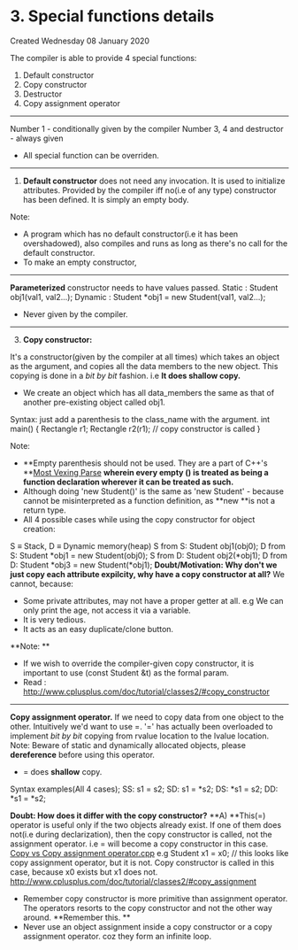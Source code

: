 # 3. Special functions details
Created Wednesday 08 January 2020

The compiler is able to provide 4 special functions:

1. Default constructor
2. Copy constructor
3. Destructor
4. Copy assignment operator


*****

Number 1 - conditionally given by the compiler
Number 3, 4 and destructor - always given

* All special function can be overriden.


*****


1. **Default constructor** does not need any invocation. It is used to initialize attributes. Provided by the compiler iff no(i.e of any type) constructor has been defined. It is simply an empty body.

Note: 

* A program which has no default constructor(i.e it has been overshadowed), also compiles and runs as long as there's no call for the default constructor.
* To make an empty constructor, 


*****

**Parameterized** constructor needs to have values passed.
Static :	Student obj1(val1, val2...);
Dynamic :	Student *obj1  = new Student(val1, val2...);

* Never given by the compiler.


*****


3. **Copy constructor:**

It's a constructor(given by the compiler at all times) which takes an object as the argument, and copies all the data members to the new object. This copying is done in a *bit by bit* fashion. i.e **It does shallow copy.**

* We create an object which has all data_members the same as that of another pre-existing object called obj1.

Syntax:  just add a parenthesis to the class_name with the argument.
	int main()
	{
		Rectangle r1;
		Rectangle r2(r1); // copy constructor is called
	}

Note: 

* **Empty parenthesis should not be used. They are a part of C++'s **[Most Vexing Parse](https://stackoverflow.com/questions/180172/default-constructor-with-empty-brackets)  **wherein every empty () is treated as being a function declaration wherever it can be treated as such.**
* Although doing 'new Student()' is the same as 'new Student' - because cannot be misinterpreted as a function definition, as **new **is not a return type.
* All 4 possible cases while using the copy constructor for object creation:

S ≡ Stack, D ≡ Dynamic memory(heap)
S from S:	Student obj1(obj0);
D from S:	Student *obj1  = new Student(obj0);
S from D:	Student obj2(*obj1);
D from D:	Student *obj3 = new Student(*obj1); 
**Doubt/Motivation: Why don't we just copy each attribute expilcity, why have a copy constructor at all?**
We cannot, because: 

* Some private attributes, may not have a proper getter at all. e.g We can only print the age, not access it via a variable.
* It is very tedious.
* It acts as an easy duplicate/clone button.

**Note: **

* If we wish to override the compiler-given copy constructor, it is important to use (const Student &t) as the formal param.
* Read : <http://www.cplusplus.com/doc/tutorial/classes2/#copy_constructor>


*****

**Copy assignment operator.** 
If we need to copy data from one object to the other. Intuitively we'd want to use =.
'=' has actually been overloaded to implement *bit by bit* copying from rvalue location to the lvalue location.
Note: Beware of static and dynamically allocated objects, please **dereference** before using this operator. 


* = does **shallow** copy.


Syntax examples(All 4 cases);
SS:   s1 = s2; 
SD: 	s1 = *s2;
DS: 	*s1 = s2;
DD:	*s1 = *s2;

**Doubt: How does it differ with the copy constructor?**
**A)  **This(=) operator is useful only if the two objects already exist. If one of them does not(i.e during declarization), then the copy constructor is called, not the assignment operator. i.e = will become a copy constructor in this case. [Copy vs Copy assignment operator.cpp](./3._Special_functions_details/copy_vs_copy_assignment.cpp)
e.g
Student x1 = x0; // this looks like copy assignment operator, but it is not. Copy constructor is called in this case, because x0 exists but x1 does not.
<http://www.cplusplus.com/doc/tutorial/classes2/#copy_assignment>

* Remember copy constructor is more primitive than assignment operator. The operators resorts to the copy constructor and not the other way around. **Remember this. **
* Never use an object assignment inside a copy constructor or a copy assignment operator. coz they form an infinite loop.


